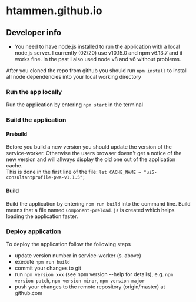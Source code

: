 # htammen.github.io

## Developer info
- You need to have node.js installed to run the application with a local
node.js server. I currently (02/20) use v10.15.0 and npm v6.13.7 and it works
fine. In the past I also used node v8 and v6 without problems.

After you cloned the repo from github you should run `npm install` to install
all node dependencies into your local working directory

### Run the app locally
Run the application by entering `npm start` in the terminal

### Build the application
#### Prebuild
Before you build a new version you should update the version of the service-worker.
Otherwise the users browser doesn't get a notice of the new version and will
allways display the old one out of the application cache.  
This is done in the first line of the file: `let CACHE_NAME = "ui5-consultantprofile-pwa-v1.1.5";`

#### Build
Build the application by entering `npm run build` into the command line. Build
means that a file named `Component-preload.js` is created 
which helps loading the application faster.

### Deploy application
To deploy the application follow the following steps
- update version number in service-worker (s. above)
- execute `npm run build`
- commit your changes to git
- run `npm version xxx` (see npm version --help for details),
e.g. `npm version patch`, `npm version minor`, `npm version major`
- push your changes to the remote repository (origin/master) at github.com
